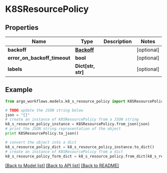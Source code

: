 # K8SResourcePolicy


## Properties

Name | Type | Description | Notes
------------ | ------------- | ------------- | -------------
**backoff** | [**Backoff**](Backoff.md) |  | [optional] 
**error_on_backoff_timeout** | **bool** |  | [optional] 
**labels** | **Dict[str, str]** |  | [optional] 

## Example

```python
from argo_workflows.models.k8_s_resource_policy import K8SResourcePolicy

# TODO update the JSON string below
json = "{}"
# create an instance of K8SResourcePolicy from a JSON string
k8_s_resource_policy_instance = K8SResourcePolicy.from_json(json)
# print the JSON string representation of the object
print K8SResourcePolicy.to_json()

# convert the object into a dict
k8_s_resource_policy_dict = k8_s_resource_policy_instance.to_dict()
# create an instance of K8SResourcePolicy from a dict
k8_s_resource_policy_form_dict = k8_s_resource_policy.from_dict(k8_s_resource_policy_dict)
```
[[Back to Model list]](../README.md#documentation-for-models) [[Back to API list]](../README.md#documentation-for-api-endpoints) [[Back to README]](../README.md)


